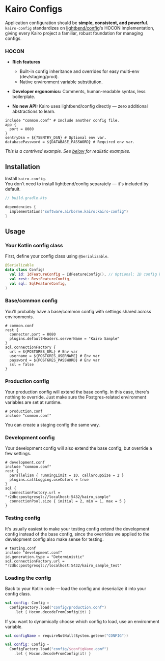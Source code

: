 # Kairo Configs

Application configuration should be **simple, consistent, and powerful**.\
`kairo-config` standardizes on [lightbend/config](https://github.com/lightbend/config)'s HOCON implementation,
giving every Kairo project a familiar, robust foundation for managing configs.

### HOCON

- **Rich features**
  - Built-in config inheritance and overrides for easy multi-env (dev/staging/prod).
  - Native environment variable substitution.

- **Developer ergonomics:** Comments, human-readable syntax, less boilerplate.

- **No new API:** Kairo uses lightbend/config directly — zero additional abstractions to learn.

```hocon
include "common.conf" # Include another config file.
app {
  port = 8080
}
sentryDsn = ${?SENTRY_DSN} # Optional env var.
databasePassword = ${DATABASE_PASSWORD} # Required env var.
```

_This is a contrived example. See [below](#usage) for realistic examples._

## Installation

Install `kairo-config`.\
You don't need to install lightbend/config separately — it's included by default.

```kotlin
// build.gradle.kts

dependencies {
  implementation("software.airborne.kairo:kairo-config")
}
```

## Usage

### Your Kotlin config class

First, define your config class using `@Serializable`.

```kotlin
@Serializable
data class Config(
  val id: IdFeatureConfig = IdFeatureConfig(), // Optional: ID config has good defaults. 
  val rest: RestFeatureConfig,
  val sql: SqlFeatureConfig,
)
```

### Base/common config

You'll probably have a base/common config with settings shared across environments.

```hocon
# common.conf
rest {
  connector.port = 8080
  plugins.defaultHeaders.serverName = "Kairo Sample"
}
sql.connectionFactory {
  url = ${POSTGRES_URL} # Env var
  username = ${POSTGRES_USERNAME} # Env var
  password = ${POSTGRES_PASSWORD} # Env var
  ssl = false
}
```

### Production config

Your production config will extend the base config.
In this case, there's nothing to override.
Just make sure the Postgres-related environment variables are set at runtime.

```hocon
# production.conf
include "common.conf"
```

You can create a staging config the same way.

### Development config

Your development config will also extend the base config,
but override a few settings.

```hocon
# development.conf
include "common.conf"
rest {
  parallelism { runningLimit = 10, callGroupSize = 2 }
  plugins.callLogging.useColors = true
}
sql {
  connectionFactory.url = "r2dbc:postgresql://localhost:5432/kairo_sample"
  connectionPool.size { initial = 2, min = 1, max = 5 }
}
```

### Testing config

It's usually easiest to make your testing config extend the development config instead of the base config,
since the overrides we applied to the development config also make sense for testing.

```hocon
# testing.conf
include "development.conf"
id.generation.type = "Deterministic"
sql.connectionFactory.url = "r2dbc:postgresql://localhost:5432/kairo_sample_test"
```

### Loading the config

Back to your Kotlin code — load the config and deserialize it into your config class.

```kotlin
val config: Config =
  ConfigFactory.load("config/production.conf")
    .let { Hocon.decodeFromConfig(it) }
```

If you want to dynamically choose which config to load, use an environment variable.

```kotlin
val configName = requireNotNull(System.getenv("CONFIG"))

val config: Config =
  ConfigFactory.load("config/$configName.conf")
    .let { Hocon.decodeFromConfig(it) }
```
